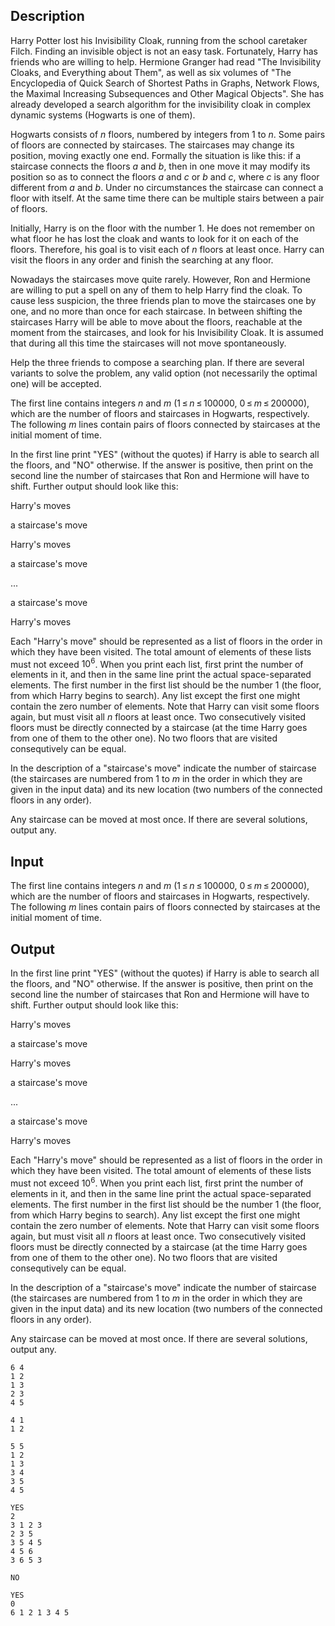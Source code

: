 ## Description

<div><p>Harry Potter lost his Invisibility Cloak, running from the school caretaker Filch. Finding an invisible object is not an easy task. Fortunately, Harry has friends who are willing to help. Hermione Granger had read "The Invisibility Cloaks, and Everything about Them", as well as six volumes of "The Encyclopedia of Quick Search of Shortest Paths in Graphs, Network Flows, the Maximal Increasing Subsequences and Other Magical Objects". She has already developed a search algorithm for the invisibility cloak in complex dynamic systems (Hogwarts is one of them).</p><p>Hogwarts consists of <span class="tex-span"><i>n</i></span> floors, numbered by integers from <span class="tex-span">1</span> to <span class="tex-span"><i>n</i></span>. Some pairs of floors are connected by staircases. The staircases may change its position, moving exactly one end. Formally the situation is like this: if a staircase connects the floors <span class="tex-span"><i>a</i></span> and <span class="tex-span"><i>b</i></span>, then in one move it may modify its position so as to connect the floors <span class="tex-span"><i>a</i></span> and <span class="tex-span"><i>c</i></span> or <span class="tex-span"><i>b</i></span> and <span class="tex-span"><i>c</i></span>, where <span class="tex-span"><i>c</i></span> is any floor different from <span class="tex-span"><i>a</i></span> and <span class="tex-span"><i>b</i></span>. Under no circumstances the staircase can connect a floor with itself. At the same time there can be multiple stairs between a pair of floors.</p><p>Initially, Harry is on the floor with the number <span class="tex-span">1</span>. He does not remember on what floor he has lost the cloak and wants to look for it on each of the floors. Therefore, his goal is to visit each of <span class="tex-span"><i>n</i></span> floors at least once. Harry can visit the floors in any order and finish the searching at any floor.</p><p>Nowadays the staircases move quite rarely. However, Ron and Hermione are willing to put a spell on any of them to help Harry find the cloak. To cause less suspicion, the three friends plan to move the staircases one by one, and no more than once for each staircase. In between shifting the staircases Harry will be able to move about the floors, reachable at the moment from the staircases, and look for his Invisibility Cloak. It is assumed that during all this time the staircases will not move spontaneously.</p><p>Help the three friends to compose a searching plan. If there are several variants to solve the problem, any valid option (not necessarily the optimal one) will be accepted.</p></div><div class="input-specification"><p>The first line contains integers <span class="tex-span"><i>n</i></span> and <span class="tex-span"><i>m</i></span> (<span class="tex-span">1 ≤ <i>n</i> ≤ 100000</span>, <span class="tex-span">0 ≤ <i>m</i> ≤ 200000</span>), which are the number of floors and staircases in Hogwarts, respectively. The following <span class="tex-span"><i>m</i></span> lines contain pairs of floors connected by staircases at the initial moment of time.</p></div><div class="output-specification"><p>In the first line print "YES" (without the quotes) if Harry is able to search all the floors, and "NO" otherwise. If the answer is positive, then print on the second line the number of staircases that Ron and Hermione will have to shift. Further output should look like this:</p><p><span class="tex-font-style-tt">Harry's moves</span> </p><p><span class="tex-font-style-tt">a staircase's move</span> </p><p><span class="tex-font-style-tt">Harry's moves</span></p><p><span class="tex-font-style-tt">a staircase's move</span></p><p>...</p><p><span class="tex-font-style-tt">a staircase's move</span></p><p><span class="tex-font-style-tt">Harry's moves</span></p><p>Each "<span class="tex-font-style-tt">Harry's move</span>" should be represented as a list of floors in the order in which they have been visited. <span class="tex-font-style-bf">The total amount of elements of these lists must not exceed</span> <span class="tex-span">10<sup class="upper-index">6</sup></span>. When you print each list, first print the number of elements in it, and then in the same line print the actual space-separated elements. The first number in the first list should be the number <span class="tex-span">1</span> (the floor, from which Harry begins to search). Any list except the first one might contain the zero number of elements. Note that Harry can visit some floors again, but must visit all <span class="tex-span"><i>n</i></span> floors at least once. Two consecutively visited floors must be directly connected by a staircase (at the time Harry goes from one of them to the other one). <span class="tex-font-style-bf">No two floors that are visited consequtively can be equal.</span></p><p>In the description of a "<span class="tex-font-style-tt">staircase's move</span>" indicate the number of staircase (the staircases are numbered from <span class="tex-span">1</span> to <span class="tex-span"><i>m</i></span> in the order in which they are given in the input data) and its new location (two numbers of the connected floors in any order).</p><p>Any staircase can be moved at most once. If there are several solutions, output any.</p></div>

## Input

<p>The first line contains integers <span class="tex-span"><i>n</i></span> and <span class="tex-span"><i>m</i></span> (<span class="tex-span">1 ≤ <i>n</i> ≤ 100000</span>, <span class="tex-span">0 ≤ <i>m</i> ≤ 200000</span>), which are the number of floors and staircases in Hogwarts, respectively. The following <span class="tex-span"><i>m</i></span> lines contain pairs of floors connected by staircases at the initial moment of time.</p>

## Output

<p>In the first line print "YES" (without the quotes) if Harry is able to search all the floors, and "NO" otherwise. If the answer is positive, then print on the second line the number of staircases that Ron and Hermione will have to shift. Further output should look like this:</p><p><span class="tex-font-style-tt">Harry's moves</span> </p><p><span class="tex-font-style-tt">a staircase's move</span> </p><p><span class="tex-font-style-tt">Harry's moves</span></p><p><span class="tex-font-style-tt">a staircase's move</span></p><p>...</p><p><span class="tex-font-style-tt">a staircase's move</span></p><p><span class="tex-font-style-tt">Harry's moves</span></p><p>Each "<span class="tex-font-style-tt">Harry's move</span>" should be represented as a list of floors in the order in which they have been visited. <span class="tex-font-style-bf">The total amount of elements of these lists must not exceed</span> <span class="tex-span">10<sup class="upper-index">6</sup></span>. When you print each list, first print the number of elements in it, and then in the same line print the actual space-separated elements. The first number in the first list should be the number <span class="tex-span">1</span> (the floor, from which Harry begins to search). Any list except the first one might contain the zero number of elements. Note that Harry can visit some floors again, but must visit all <span class="tex-span"><i>n</i></span> floors at least once. Two consecutively visited floors must be directly connected by a staircase (at the time Harry goes from one of them to the other one). <span class="tex-font-style-bf">No two floors that are visited consequtively can be equal.</span></p><p>In the description of a "<span class="tex-font-style-tt">staircase's move</span>" indicate the number of staircase (the staircases are numbered from <span class="tex-span">1</span> to <span class="tex-span"><i>m</i></span> in the order in which they are given in the input data) and its new location (two numbers of the connected floors in any order).</p><p>Any staircase can be moved at most once. If there are several solutions, output any.</p>





```input1
6 4
1 2
1 3
2 3
4 5

```




```input2
4 1
1 2

```




```input3
5 5
1 2
1 3
3 4
3 5
4 5

```




```output1
YES
2
3 1 2 3
2 3 5
3 5 4 5
4 5 6
3 6 5 3

```




```output2
NO

```




```output3
YES
0
6 1 2 1 3 4 5

```


